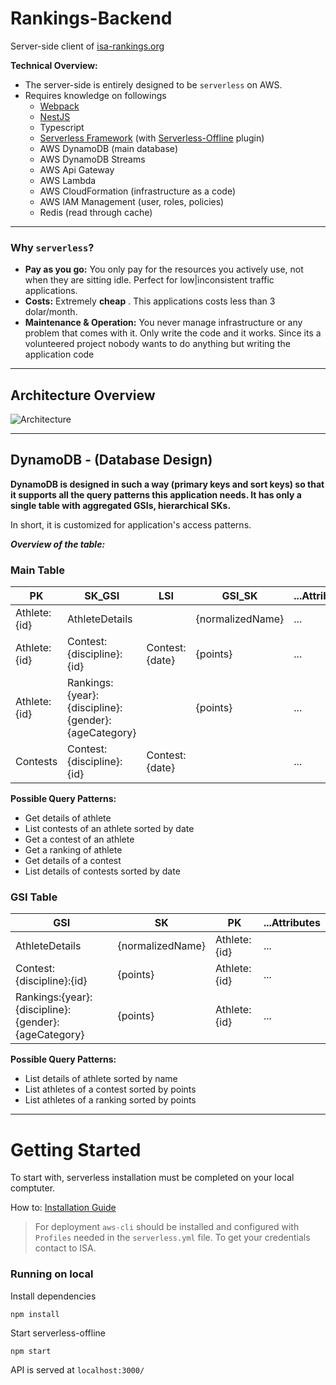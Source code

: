 # Rankings-Backend

Server-side client of [isa-rankings.org]

**Technical Overview:**

* The server-side is entirely designed to be `serverless` on AWS.
* Requires knowledge on followings
    * [Webpack]
    * [NestJS]
    * Typescript
    * [Serverless Framework] (with [Serverless-Offline] plugin)
    * AWS DynamoDB (main database)
    * AWS DynamoDB Streams
    * AWS Api Gateway
    * AWS Lambda
    * AWS CloudFormation (infrastructure as a code)
    * AWS IAM Management (user, roles, policies)
    * Redis (read through cache)

---

### Why `serverless`?

* **Pay as you go:** You only pay for the resources you actively use, not when they are sitting idle. Perfect for low|inconsistent traffic applications.
* **Costs:** Extremely **cheap** . This applications costs less than 3 dolar/month.
* **Maintenance & Operation:** You never manage infrastructure or any problem that comes with it. Only write the code and it works. Since its a volunteered project nobody wants to do anything but writing the application code

----

## Architecture Overview

![Architecture]

---

## DynamoDB - (Database Design)

**DynamoDB is designed in such a way (primary keys and sort keys) so that it supports all the query patterns this application needs. It has only a single table with aggregated GSIs, hierarchical SKs.**

In short, it is customized for application's access patterns.

***Overview of the table:***

### Main Table

| PK           | SK_GSI                                              | LSI            | GSI_SK           | ...Attributes |
| ------------ | --------------------------------------------------- | -------------- | ---------------- | ------------- |
| Athlete:{id} | AthleteDetails                                      |                | {normalizedName} | ...           |
| Athlete:{id} | Contest:{discipline}:{id}                           | Contest:{date} | {points}         | ...           |
| Athlete:{id} | Rankings:{year}:{discipline}:{gender}:{ageCategory} |                | {points}         | ...           |
| Contests     | Contest:{discipline}:{id}                           | Contest:{date} |                  | ...           |

**Possible Query Patterns:**

- Get details of athlete
- List contests of an athlete sorted by date
- Get a contest of an athlete
- Get a ranking of athlete
- Get details of a contest
- List details of contests sorted by date


### GSI Table

| GSI                                                 | SK               | PK           | ...Attributes |
| --------------------------------------------------- | ---------------- | ------------ | ------------- |
| AthleteDetails                                      | {normalizedName} | Athlete:{id} | ...           |
| Contest:{discipline}:{id}                           | {points}         | Athlete:{id} | ...           |
| Rankings:{year}:{discipline}:{gender}:{ageCategory} | {points}         | Athlete:{id} | ...           |

**Possible Query Patterns:**
- List details of athlete sorted by name
- List athletes of a contest sorted by points
- List athletes of a ranking sorted by points

---

# Getting Started

To start with, serverless installation must be completed on your local comptuter.

How to: [Installation Guide](https://serverless.com/framework/docs/providers/aws/guide/installation/)

> For deployment `aws-cli` should be installed and configured with `Profiles` needed in the `serverless.yml` file. To get your credentials contact to ISA.

### Running on local

Install dependencies

```shell
npm install
```

Start serverless-offline

```shell
npm start
```

API is served at `localhost:3000/`


[NestJS]: <https://github.com/nestjs/nest>
[Serverless-Offline]: <https://github.com/dherault/serverless-offline>
[Webpack]: <https://webpack.js.org/>
[DynamoDB]: <https://aws.amazon.com/dynamodb/>
[Serverless Framework]:<https://serverless.com/framework/docs/providers/aws/guide/quick-start/>
[isa-rankings.org]: <https://www.isa-rankings.org>
[Architecture]: <docs/AWS_Architecure.png>
